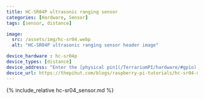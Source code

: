 ```yaml
---
title: HC-SR04P ultrasonic ranging sensor
categories: [Hardware, Sensor]
tags: [sensor, distance]

image:
  src: /assets/img/hc-sr04.webp
  alt: "HC-SR04P ultrasonic ranging sensor header image"

device_hardware : hc-sr04p
device_types: [distance]
device_address: "Enter the [physical pin](/TerrariumPI/hardware/#gpio) number where the `trigger` and `echo` pins are connected in that order<br />Ex: `27,23`"
device_url: https://thepihut.com/blogs/raspberry-pi-tutorials/hc-sr04-ultrasonic-range-sensor-on-the-raspberry-pi
---
```


{% include_relative hc-sr04_sensor.md %}